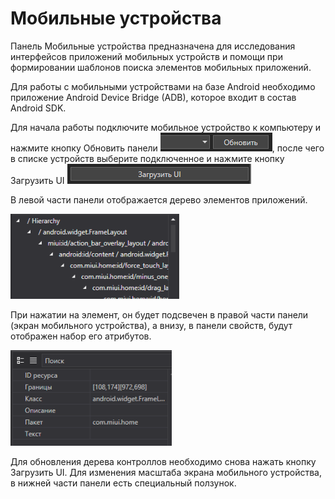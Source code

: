 # Мобильные устройства

Панель Мобильные устройства предназначена для исследования интерфейсов приложений мобильных устройств и помощи при формировании шаблонов поиска элементов мобильных приложений.

Для работы с мобильными устройствами на базе Android необходимо приложение Android Device Bridge (ADB), которое входит в состав Android SDK.

Для начала работы подключите мобильное устройство к компьютеру и нажмите кнопку Обновить панели ![](<../../.gitbook/assets/0 (95).png>), после чего в списке устройств выберите подключенное и нажмите кнопку Загрузить UI ![](<../../.gitbook/assets/1 (68).png>)

В левой части панели отображается дерево элементов приложений.

![](<../../.gitbook/assets/2 (1).png>)

При нажатии на элемент, он будет подсвечен в правой части панели (экран мобильного устройства), а внизу, в панели свойств, будут отображен набор его атрибутов.

![](<../../.gitbook/assets/3 (2).png>)

Для обновления дерева контроллов необходимо снова нажать кнопку Загрузить UI. Для изменения масштаба экрана мобильного устройства, в нижней части панели есть специальный ползунок.
